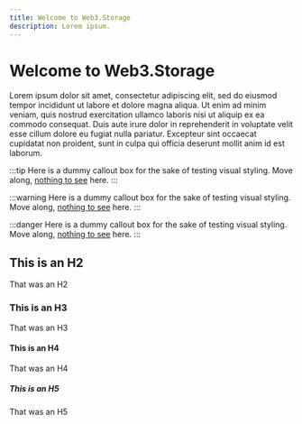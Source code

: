 ```yaml
---
title: Welcome to Web3.Storage
description: Lorem ipsum.
---
```


 # Welcome to Web3.Storage

Lorem ipsum dolor sit amet, consectetur adipiscing elit, sed do eiusmod tempor incididunt ut labore et dolore magna aliqua. Ut enim ad minim veniam, quis nostrud exercitation ullamco laboris nisi ut aliquip ex ea commodo consequat. Duis aute irure dolor in reprehenderit in voluptate velit esse cillum dolore eu fugiat nulla pariatur. Excepteur sint occaecat cupidatat non proident, sunt in culpa qui officia deserunt mollit anim id est laborum.

:::tip
Here is a dummy callout box for the sake of testing visual styling. Move along, [nothing to see](https://modernjetset.com) here.
:::

:::warning
Here is a dummy callout box for the sake of testing visual styling. Move along, [nothing to see](https://modernjetset.com) here.
:::

:::danger
Here is a dummy callout box for the sake of testing visual styling. Move along, [nothing to see](https://modernjetset.com) here.
:::

## This is an H2
That was an H2

### This is an H3
That was an H3

#### This is an H4
That was an H4

##### This is an H5
That was an H5